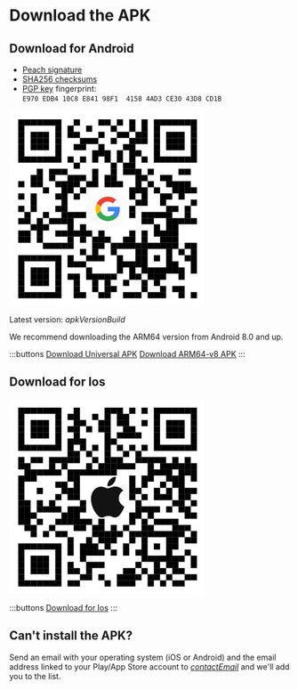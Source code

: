 # Download the APK

## Download for Android

- [Peach signature]($apkSignaturesUrl$)
- [SHA256 checksums]($apkChecksumsUrl$)
- [PGP key](https://keys.openpgp.org/vks/v1/by-fingerprint/E970EDB410C8E84198F141584AD3CE3043D8CD1B) fingerprint:<br>
  `E970 EDB4 10C8 E841 98F1  4158 4AD3 CE30 43D8 CD1B`

<img src="/icons/qrcode_android.png"  width="350">

Latest version: $apkVersionBuild$

We recommend downloading the ARM64 version from Android 8.0 and up.

:::buttons
[Download Universal APK]($apkUniversalUrl$)
[Download ARM64-v8 APK]($apkArm64v8Url$)
:::

## Download for Ios

<img src="/icons/qrcode_apple.png"  width="350">

:::buttons
[Download for Ios](https://testflight.apple.com/join/wfSPFEWG)
:::

## Can't install the APK?

Send an email with your operating system (iOS or Android) and the email address linked to your Play/App Store account to
[$contactEmail$](mailto:$contactEmail$) and we'll add you to the list.

